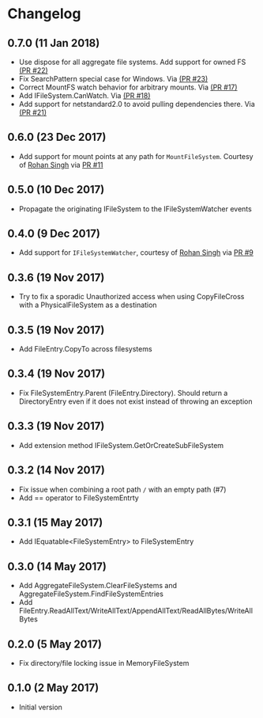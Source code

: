 # Changelog

## 0.7.0 (11 Jan 2018)
- Use dispose for all aggregate file systems. Add support for owned FS [(PR #22)](https://github.com/xoofx/zio/pull/22)
- Fix SearchPattern special case for Windows. Via [(PR #23)](https://github.com/xoofx/zio/pull/23)
- Correct MountFS watch behavior for arbitrary mounts. Via [(PR #17)](https://github.com/xoofx/zio/pull/17)
- Add IFileSystem.CanWatch. Via [(PR #18)](https://github.com/xoofx/zio/pull/18)
- Add support for netstandard2.0 to avoid pulling dependencies there. Via [(PR #21)](https://github.com/xoofx/zio/pull/21)

## 0.6.0 (23 Dec 2017)
- Add support for mount points at any path for `MountFileSystem`. Courtesy of [Rohan Singh](https://github.com/Rohansi) via [PR #11](https://github.com/xoofx/zio/pull/11)

## 0.5.0 (10 Dec 2017)
- Propagate the originating IFileSystem to the IFileSystemWatcher events

## 0.4.0 (9 Dec 2017)
- Add support for `IFileSystemWatcher`, courtesy of [Rohan Singh](https://github.com/Rohansi) via [PR #9](https://github.com/xoofx/zio/pull/9)

## 0.3.6 (19 Nov 2017)
- Try to fix a sporadic Unauthorized access when using CopyFileCross with a PhysicalFileSystem as a destination

## 0.3.5 (19 Nov 2017)
- Add FileEntry.CopyTo across filesystems

## 0.3.4 (19 Nov 2017)
- Fix FileSystemEntry.Parent (FileEntry.Directory). Should return a DirectoryEntry even if it does not exist instead of throwing an exception

## 0.3.3 (19 Nov 2017)
- Add extension method IFileSystem.GetOrCreateSubFileSystem

## 0.3.2 (14 Nov 2017)
- Fix issue when combining a root path `/` with an empty path (#7)
- Add == operator to FileSystemEntrty

## 0.3.1 (15 May 2017)
- Add IEquatable&lt;FileSystemEntry&gt; to FileSystemEntry

## 0.3.0 (14 May 2017)
- Add AggregateFileSystem.ClearFileSystems and AggregateFileSystem.FindFileSystemEntries
- Add FileEntry.ReadAllText/WriteAllText/AppendAllText/ReadAllBytes/WriteAllBytes 

## 0.2.0 (5 May 2017)
- Fix directory/file locking issue in MemoryFileSystem

## 0.1.0 (2 May 2017)

- Initial version